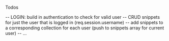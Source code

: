 Todos

-- LOGIN: build in authentication to check for valid user
-- CRUD snippets for just the user that is logged in (req.session.username)
-- add snippets to a corresponding collection for each user (push to snippets array for current user)
-- ...
